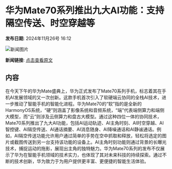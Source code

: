 # 华为Mate70系列推出九大AI功能：支持隔空传送、时空穿越等

**发布日期**: 2024年11月26号 16:12

![新闻图片](https://img1.mydrivers.com/img/20241126/S70aee72c-5ae4-463e-afb2-76442c7d0efd.jpg)

**新闻链接**: [点击查看原文](https://www.aibase.com/zh/news/13492)

## 内容

在今天下午的华为Mate盛典上，华为正式发布了Mate70系列手机，标志着其在手机AI发展领域的又一次创新。这款手机首次引入了软硬端云协同的全栈AI技术，进一步推动了智能手机的智能化进程。华为Mate70的“软”指的是全新的HarmonyOS系统，“硬”则涵盖了影像系统和音频系统，“端”代表端侧算力和端侧大模型，而“云”则涉及云侧算力和盘古大模型。通过这种四位一体的协同技术，Mate70系列推出了九大AI功能，包括AI运动轨迹、AI主角时刻、AI时空穿越、AI智控键、AI隔空传送、AI通话摘要、AI消息随身、AI降噪通话和AI静谧通话。例如，AI隔空传送功能允许用户通过简单的手势在空中抓取和释放，轻松将选定的图片或截图传送到另一台支持该功能的设备上。AI主角时刻功能则通过背景的长曝光技术，捕捉运动的拖影，展现出主角的独特魅力。华为Mate70系列的发布不仅展示了华为在智能手机领域的技术实力，也体现了其对未来科技的持续探索。通过不断的技术创新，华为致力于为用户提供更丰富、更便捷的智能生活体验。
